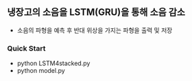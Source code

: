 ## 냉장고의 소음을 LSTM(GRU)을 통해 소음 감소

- 소음의 파형을 예측 후 반대 위상을 가지는 파형을 출력 및 저장


### Quick Start
- python LSTM4stacked.py
- python model.py
